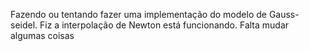 Fazendo ou tentando fazer uma implementação do modelo de Gauss-seidel.
Fiz a interpolação de Newton está funcionando. Falta mudar algumas coisas
